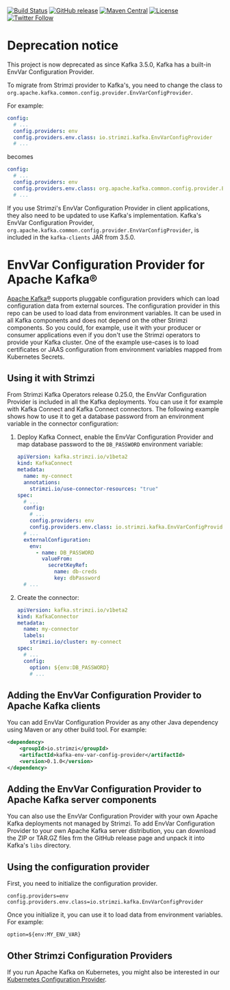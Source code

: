 [![Build Status](https://dev.azure.com/cncf/strimzi/_apis/build/status/kafka-env-var-config-provider?branchName=main)](https://dev.azure.com/cncf/strimzi/_build/latest?definitionId=37&branchName=main)
[![GitHub release](https://img.shields.io/github/release/strimzi/kafka-env-var-config-provider.svg)](https://github.com/strimzi/kafka-env-var-config-provider/releases/latest)
[![Maven Central](https://maven-badges.herokuapp.com/maven-central/io.strimzi/kafka-env-var-config-provider/badge.svg)](https://maven-badges.herokuapp.com/maven-central/io.strimzi/kafka-env-var-config-provider)
[![License](https://img.shields.io/badge/license-Apache--2.0-blue.svg)](http://www.apache.org/licenses/LICENSE-2.0)
[![Twitter Follow](https://img.shields.io/twitter/follow/strimziio?style=social)](https://twitter.com/strimziio)

# Deprecation notice

This project is now deprecated as since Kafka 3.5.0, Kafka has a built-in EnvVar Configuration Provider. 

To migrate from Strimzi provider to Kafka's, you need to change the class to `org.apache.kafka.common.config.provider.EnvVarConfigProvider`.

For example:

```yaml
config:
  # ...
  config.providers: env
  config.providers.env.class: io.strimzi.kafka.EnvVarConfigProvider
  # ...
```

becomes

```yaml
config:
  # ...
  config.providers: env
  config.providers.env.class: org.apache.kafka.common.config.provider.EnvVarConfigProvider
  # ...
```

If you use Strimzi's EnvVar Configuration Provider in client applications, they also need to be updated to use Kafka's implementation. Kafka's EnvVar Configuration Provider, `org.apache.kafka.common.config.provider.EnvVarConfigProvider`, is included in the `kafka-clients` JAR from 3.5.0.

# EnvVar Configuration Provider for Apache Kafka®

[Apache Kafka®](https://kafka.apache.org) supports pluggable configuration providers which can load configuration data from external sources.
The configuration provider in this repo can be used to load data from environment variables.
It can be used in all Kafka components and does not depend on the other Strimzi components. 
So you could, for example, use it with your producer or consumer applications even if you don't use the Strimzi operators to provide your Kafka cluster.
One of the example use-cases is to load certificates or JAAS configuration from environment variables mapped from Kubernetes Secrets.

## Using it with Strimzi

From Strimzi Kafka Operators release 0.25.0, the EnvVar Configuration Provider is included in all the Kafka deployments.
You can use it for example with Kafka Connect and Kafka Connect connectors.
The following example shows how to use it to get a database password from an environment variable in the connector configuration:

1) Deploy Kafka Connect, enable the EnvVar Configuration Provider and map database password to the `DB_PASSWORD` environment variable:
    ```yaml
    apiVersion: kafka.strimzi.io/v1beta2
    kind: KafkaConnect
    metadata:
      name: my-connect
      annotations:
        strimzi.io/use-connector-resources: "true"
    spec:
      # ...
      config:
        # ...
        config.providers: env
        config.providers.env.class: io.strimzi.kafka.EnvVarConfigProvider
      # ...
      externalConfiguration:
        env:
          - name: DB_PASSWORD
            valueFrom:
              secretKeyRef:
                name: db-creds
                key: dbPassword
      # ...
      ```

2) Create the connector:
    ```yaml
    apiVersion: kafka.strimzi.io/v1beta2
    kind: KafkaConnector
    metadata:
      name: my-connector
      labels:
        strimzi.io/cluster: my-connect
    spec:
      # ...
      config:
        option: ${env:DB_PASSWORD}
        # ...
    ```

## Adding the EnvVar Configuration Provider to Apache Kafka clients

You can add EnvVar Configuration Provider as any other Java dependency using Maven or any other build tool.
For example:

```xml
<dependency>
    <groupId>io.strimzi</groupId>
    <artifactId>kafka-env-var-config-provider</artifactId>
    <version>0.1.0</version>
</dependency>
```

## Adding the EnvVar Configuration Provider to Apache Kafka server components

You can also use the EnvVar Configuration Provider with your own Apache Kafka deployments not managed by Strimzi. 
To add EnvVar Configuration Provider to your own Apache Kafka server distribution, you can download the ZIP or TAR.GZ files frm the GitHub release page and unpack it into Kafka's `libs` directory.

## Using the configuration provider

First, you need to initialize the configuration provider.

```properties
config.providers=env
config.providers.env.class=io.strimzi.kafka.EnvVarConfigProvider
```

Once you initialize it, you can use it to load data from environment variables.
For example:
```properties
option=${env:MY_ENV_VAR}
```

## Other Strimzi Configuration Providers

If you run Apache Kafka on Kubernetes, you might also be interested in our [Kubernetes Configuration Provider](https://github.com/strimzi/kafka-kubernetes-config-provider).
